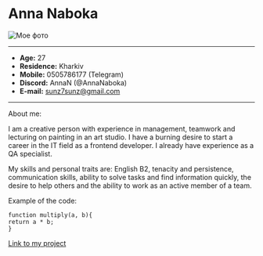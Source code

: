 # Anna Naboka 
![Мое фото](1.jpg)

***

* __Age:__ 27
* __Residence:__ Kharkiv
* __Mobile:__ 0505786177 (Telegram)
* __Discord:__ AnnaN (@AnnaNaboka)
* __E-mail:__ sunz7sunz@gmail.com

***

About me:

I am a creative person with experience in management, teamwork and lecturing on painting in an art studio. I have a burning desire to start a career in the IT field as a frontend developer. I already have experience as a QA specialist.

My skills and personal traits are: English B2, tenacity and persistence, communication skills, ability to solve tasks and find information quickly, the desire to help others and the ability to work as an active member of a team.

Example of the code:
```
function multiply(a, b){
return a * b;
}
```
[Link to my project](https://github.com/AnnaNaboka/rsschool-cv)



